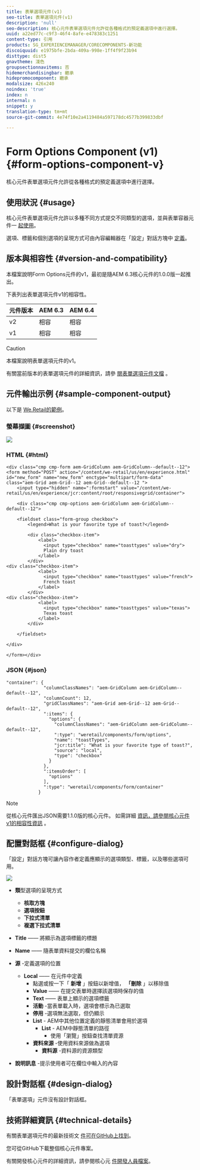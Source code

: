 ```yaml
---
title: 表單選項元件(v1)
seo-title: 表單選項元件(v1)
description: 'null'
seo-description: 核心元件表單選項元件允許從各種格式的預定義選項中進行選擇。
uuid: a22ed77c-c9f3-46f4-8afe-e478383c1251
content-type: 引用
products: SG_EXPERIENCEMANAGER/CORECOMPONENTS-新功能
discoiquuid: e1975bfe-2bda-409a-998e-1ff4f9f23b94
disttype: dist5
gnavtheme: 淺色
groupsectionnavitems: 否
hidemerchandisingbar: 繼承
hidepromocomponent: 繼承
modalsize: 426x240
noindex: 'true'
index: n
internal: n
snippet: y
translation-type: tm+mt
source-git-commit: 4e74f10e2a4119484a597178dc4577b399833dbf

---
```



# Form Options Component (v1){#form-options-component-v}

核心元件表單選項元件允許從各種格式的預定義選項中進行選擇。

## 使用狀況 {#usage}

核心元件表單選項元件允許以多種不同方式提交不同類型的選項，並與表單容器元件一 [起使用](form-container.md)。

選項、標籤和個別選項的呈現方式可由內容編輯器在「設定」對話方塊中 [定義](form-options-v1.md#main-pars_title)。

## 版本與相容性 {#version-and-compatibility}

本檔案說明Form Options元件的v1，最初是隨AEM 6.3核心元件的1.0.0版一起推出。

下表列出表單選項元件v1的相容性。

| 元件版本 | AEM 6.3 | AEM 6.4 |
|--- |--- |--- |
| v2 | 相容 | 相容 |
| v1 | 相容 | 相容 |

>[!CAUTION]
>
>本檔案說明表單選項元件的v1。
>
>有關當前版本的表單選項元件的詳細資訊，請參 [閱表單選項元件文檔](form-options.md) 。

## 元件輸出示例 {#sample-component-output}

以下是 [We.Retail的範例](https://helpx.adobe.com/experience-manager/6-4/sites/developing/using/we-retail.html)。

### 螢幕擷圖 {#screenshot}

![](assets/chlimage_1-89.png)

### HTML {#html}

```
<div class="cmp cmp-form aem-GridColumn aem-GridColumn--default--12">
<form method="POST" action="/content/we-retail/us/en/experience.html" id="new_form" name="new_form" enctype="multipart/form-data" class="aem-Grid aem-Grid--12 aem-Grid--default--12 ">
    <input type="hidden" name=":formstart" value="/content/we-retail/us/en/experience/jcr:content/root/responsivegrid/container">
    
    <div class="cmp cmp-options aem-GridColumn aem-GridColumn--default--12">

    <fieldset class="form-group checkbox">
        <legend>What is your favorite type of toast?</legend>
        
        <div class="checkbox-item">
            <label>
              <input type="checkbox" name="toasttypes" value="dry">
              Plain dry toast
            </label>
        </div>
<div class="checkbox-item">
            <label>
              <input type="checkbox" name="toasttypes" value="french">
              French toast
            </label>
        </div>
<div class="checkbox-item">
            <label>
              <input type="checkbox" name="toasttypes" value="texas">
              Texas toast
            </label>
        </div>

    </fieldset>
    
</div>
    
</form></div>
```

### JSON {#json}

```
"container": {
              "columnClassNames": "aem-GridColumn aem-GridColumn--default--12",
              "columnCount": 12,
              "gridClassNames": "aem-Grid aem-Grid--12 aem-Grid--default--12",
              ":items": {
                "options": {
                  "columnClassNames": "aem-GridColumn aem-GridColumn--default--12",
                  ":type": "weretail/components/form/options",
                  "name": "toastTypes",
                  "jcr:title": "What is your favorite type of toast?",
                  "source": "local",
                  "type": "checkbox"
                }
              },
              ":itemsOrder": [
                "options"
              ],
              ":type": "weretail/components/form/container"
            }
```

>[!NOTE]
>
>從核心元件匯出JSON需要1.1.0版的核心元件。 如需詳細 [資訊，請參閱核心元件v1的相容性資訊](versions.md#main-pars_title_236368006) 。

## 配置對話框 {#configure-dialog}

「設定」對話方塊可讓內容作者定義應顯示的選項類型、標籤，以及哪些選項可用。

![](assets/chlimage_1-90.png)

* **類**&#x200B;型選項的呈現方式

   * **核取方塊**
   * **選項按鈕**
   * **下拉式清單**
   * **複選下拉式清單**

* **Title** —— 將顯示為選項標籤的標題
* **Name** —— 隨表單資料提交的欄位名稱
* **源** -定義選項的位置

   * **Local** —— 在元件中定義
      * 點選或按一下「 **新增** 」按鈕以新增值， **「刪除** 」以移除值
      * **Value** —— 在提交表單時選擇該選項時保存的值
      * **Text** —— 表單上顯示的選項標籤
      * **活動** -當表單載入時，選項會標示為已選取
      * **停用** -選項無法選取，但仍顯示
      * **List** - AEM中其他位置定義的靜態清單會用於選項
         * **List** - AEM中靜態清單的路徑
            * 使用「瀏覽」按鈕查找清單資源
      * **資料來源** -使用資料來源做為選項
         * **資料源** -資料源的資源類型
* **說明訊息** -提示使用者可在欄位中輸入的內容

## 設計對話框 {#design-dialog}

「表單選項」元件沒有設計對話框。

## 技術詳細資訊 {#technical-details}

有關表單選項元件的最新技術文 [件可在GitHub上找到](https://github.com/adobe/aem-core-wcm-components/tree/master/content/src/content/jcr_root/apps/core/wcm/components/form/options/v1/options)。

您可從GitHub下載整個核心元件專案。

有關開發核心元件的詳細資訊，請參閱核心元 [件開發人員檔案](developing.md)。
